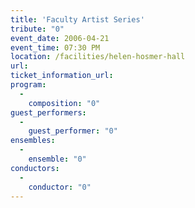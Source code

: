 ```yaml
---
title: 'Faculty Artist Series'
tribute: "0"
event_date: 2006-04-21
event_time: 07:30 PM
location: /facilities/helen-hosmer-hall
url: 
ticket_information_url: 
program: 
  -
    composition: "0"
guest_performers: 
  -
    guest_performer: "0"
ensembles: 
  -
    ensemble: "0"
conductors: 
  -
    conductor: "0"
---
```

